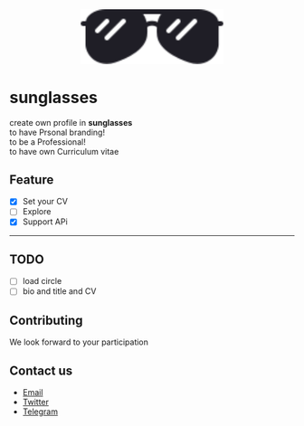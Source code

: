 <div align="center" width="100%">
  <img src="./static/img/logo.svg" style="width: 50%; align-item:center;" />
</div>

# sunglasses

create own profile in **sunglasses** <br>
to have Prsonal branding!<br>
to be a Professional!<br>
to have own Curriculum vitae<br>

## Feature

- [x] Set your CV
- [ ] Explore
- [x] Support APi

---

## TODO

- [ ] load circle
- [ ] bio and title and CV

## Contributing

We look forward to your participation

## Contact us

- [Email](njfamirm@gmail.com)
- [Twitter](https://twitter.com/njfamirm3)
- [Telegram](https://t.me/njfamirm)
